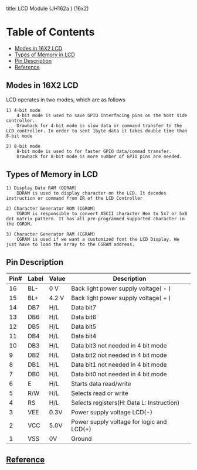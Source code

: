 
title: LCD  Module (JH162a ) (16x2)

# Table of Contents
- [Modes in 16X2 LCD](#Modes-in-16X2-LCD)
- [Types of Memory in LCD](#Types-of-Memory-in-LCD)
- [Pin Description](#Pin-Description)
- [Reference](#fourth-examplehttpwwwfourthexamplecom)
<!-- toc -->

## Modes in 16X2 LCD
LCD operates in two modes, which are as follows

    1) 4-bit mode
        4-bit mode is used to save GPIO Interfacing pins on the host side controller. 
        Drawback for 4-bit mode is slow data or command transfer to the LCD controller. In order to sent 1byte data it takes double time than 8-bit mode

    2) 8-bit mode
        8-bit mode is used to for faster GPIO data/commad transfer. 
        Drawback for 8-bit mode is more number of GPIO pins are needed.

## Types of Memory in LCD

    1) Display Data RAM (DDRAM)
        DDRAM is used to display character on the LCD. It decodes instruction or command from IR of the LCD Controller

    2) Character Generator ROM (CGROM)
        CGROM is responsible to convert ASCII character Hex to 5x7 or 5x8 dot matrix pattern. It has all pre-programmed supported character in the CGROM.

    3) Character Generator RAM (CGRAM)
        CGRAM is used if we want a customized font the LCD Display. We just have to load the array to the CGRAM address. 

## Pin Description

|Pin#	|Label		|Value		|Description|
|----------|----------------|----------------|--------------|
|16 		|BL- 			|0 V 			|Back light power supply voltage( - )|
|15		|BL+ 		|4.2 V		|Back light power supply voltage( + )|
|14 		|DB7 		|H/L			|Data bit7|		
|13		|DB6			|H/L 		|Data bit6|
|12		|DB5 		|H/L 		|Data bit5|
|11 		|DB4 		|H/L 		|Data bit4|
|10 		|DB3 		|H/L 		|Data bit3		not needed in 4 bit mode|
|9 		|DB2 		|H/L 		|Data bit2		not needed in 4 bit mode|
|8 		|DB1 		|H/L 		|Data bit1		not needed in 4 bit mode|
|7 		|DB0 		|H/L	 		|Data bit0		not needed in 4 bit mode|
|6 		|E 			|H/L 		|Starts data read/write|
|5 		|R/W 		|H/L 		|Selects read or write|
|4 		|RS 			|H/L 		|Selects registers(H: Data L: Instruction)|
|3 		|VEE 		|0.3V 		|Power supply voltage LCD(-)|
|2 		|VCC 		|5.0V 		|Power supply voltage for logic and LCD(+) |
|1 		|VSS 		|0V 			|Ground|


## [Reference](http://www.google.com) 
